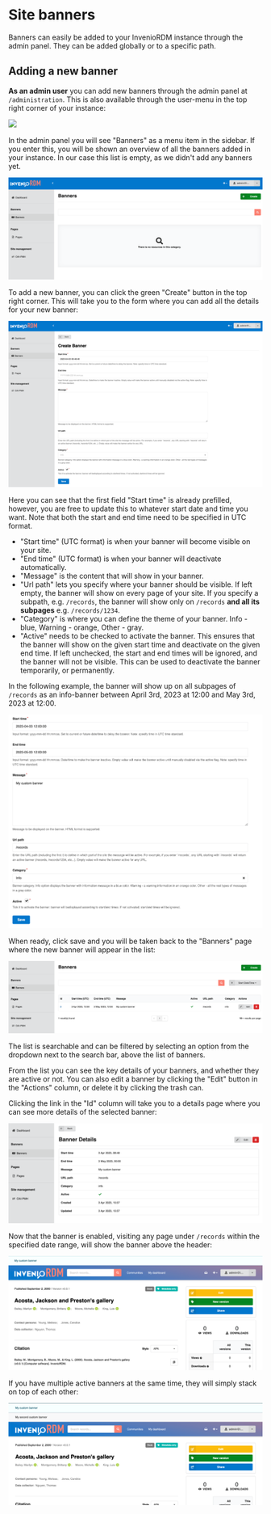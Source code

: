 # Site banners

Banners can easily be added to your InvenioRDM instance through the admin panel. They can be added globally or to a specific path.

## Adding a new banner

**As an admin user** you can add new banners through the admin panel at `/administration`. This is also available through the user-menu in the top right corner of your instance:

<img src="/features-walk-through/img/user_menu_admin.png" width="200"/>

In the admin panel you will see "Banners" as a menu item in the sidebar. If you enter this, you will be shown an overview of all the banners added in your instance. In our case this list is empty, as we didn't add any banners yet.

![Banners page](./img/empty_banners_page.png)

To add a new banner, you can click the green "Create" button in the top right corner. This will take you to the form where you can add all the details for your new banner:

![New banner form](./img/new_banner_form.png)

Here you can see that the first field "Start time" is already prefilled, however, you are free to update this to whatever start date and time you want. Note that both the start and end time need to be specified in UTC format.

- "Start time" (UTC format) is when your banner will become visible on your site.
- "End time" (UTC format) is when your banner will deactivate automatically.
- "Message" is the content that will show in your banner.
- "Url path" lets you specify where your banner should be visible. If left empty, the banner will show on every page of your site. If you specify a subpath, e.g. `/records`, the banner will show only on `/records` **and all its subpages** e.g. `/records/1234`.
- "Category" is where you can define the theme of your banner. Info - blue, Warning - orange, Other - gray.
- "Active" needs to be checked to activate the banner. This ensures that the banner will show on the given start time and deactivate on the given end time. If left unchecked, the start and end times will be ignored, and the banner will not be visible. This can be used to deactivate the banner temporarily, or permanently.

In the following example, the banner will show up on all subpages of `/records` as an info-banner between April 3rd, 2023 at 12:00 and May 3rd, 2023 at 12:00.

![Filled banner form](./img/filled_banner_form.png)

When ready, click save and you will be taken back to the "Banners" page where the new banner will appear in the list:

![Banner in list](./img/banner_added_list.png)

The list is searchable and can be filtered by selecting an option from the dropdown next to the search bar, above the list of banners.

From the list you can see the key details of your banners, and whether they are active or not. You can also edit a banner by clicking the "Edit" button in the "Actions" column, or delete it by clicking the trash can.

Clicking the link in the "Id" column will take you to a details page where you can see more details of the selected banner:

![Banner details](./img/banner_details.png)

Now that the banner is enabled, visiting any page under `/records` within the specified date range, will show the banner above the header:

![Banner on page](./img/banner_on_page.png)

If you have multiple active banners at the same time, they will simply stack on top of each other:

![Double banner on page](./img/double_banner.png)
